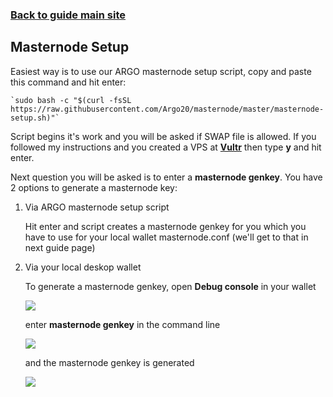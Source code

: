### **[Back to guide main site](readme.md)**

## Masternode Setup

Easiest way is to use our ARGO masternode setup script, copy and paste this command and hit enter:
    
    `sudo bash -c "$(curl -fsSL https://raw.githubusercontent.com/Argo20/masternode/master/masternode-setup.sh)"`
       
Script begins it's work and you will be asked if SWAP file is allowed. If you followed my instructions and you created a VPS at [**Vultr**](https://www.vultr.com/?ref=7397596) then type **y** and hit enter.
    
Next question you will be asked is to enter a **masternode genkey**. You have 2 options to generate a masternode key:
    
1. Via ARGO masternode setup script

    Hit enter and script creates a masternode genkey for you which you have to use for your local wallet masternode.conf (we'll get to that in next guide page)

2. Via your local deskop wallet

    To generate a masternode genkey, open **Debug console** in your wallet
    
    <img src="https://node-support.network/coins/argo/mn-guide/setup/1.png">
    
    enter **masternode genkey** in the command line
    
    <img src="https://node-support.network/coins/argo/mn-guide/setup/2.png">
    
    and the masternode genkey is generated
    
    <img src="https://node-support.network/coins/argo/mn-guide/setup/3.png">
    
